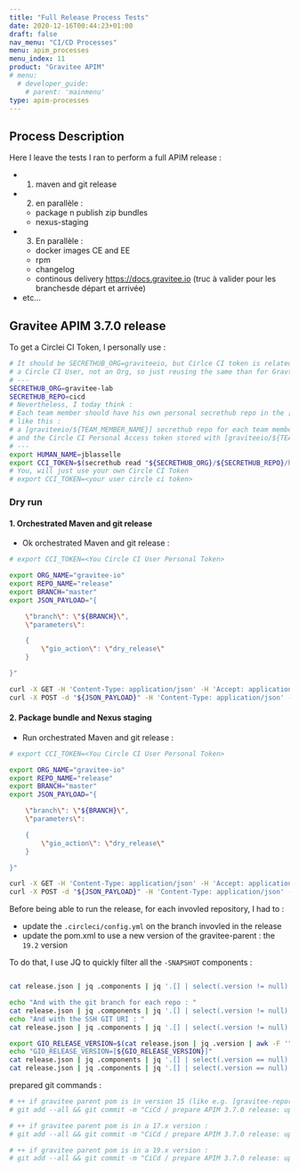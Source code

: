 ```yaml
---
title: "Full Release Process Tests"
date: 2020-12-16T00:44:23+01:00
draft: false
nav_menu: "CI/CD Processes"
menu: apim_processes
menu_index: 11
product: "Gravitee APIM"
# menu:
  # developer_guide:
    # parent: 'mainmenu'
type: apim-processes
---
```


## Process Description

Here I leave the tests I ran to perform a full APIM release :
* 1. maven and git release
* 2. en parallèle :
  * package n publish zip bundles
  * nexus-staging
* 3. En parallèle :
  * docker images CE and EE
  * rpm
  * changelog
  * continous delivery https://docs.gravitee.io (truc à valider pour les branchesde départ et arrivée)
* etc...



## Gravitee APIM 3.7.0 release

To get a Circlei CI Token, I personally use :

```bash
# It should be SECRETHUB_ORG=graviteeio, but Cirlce CI token is related to
# a Circle CI User, not an Org, so just reusing the same than for Gravtiee-Lab here, to work faster
# ---
SECRETHUB_ORG=gravitee-lab
SECRETHUB_REPO=cicd
# Nevertheless, I today think :
# Each team member should have his own personal secrethub repo in the [graviteeio] secrethub org.
# like this :
# a [graviteeio/${TEAM_MEMBER_NAME}] secrethub repo for each team member
# and the Circle CI Personal Access token stored with [graviteeio/${TEAM_MEMBER_NAME}/circleci/token]
# ---
export HUMAN_NAME=jblasselle
export CCI_TOKEN=$(secrethub read "${SECRETHUB_ORG}/${SECRETHUB_REPO}/humans/${HUMAN_NAME}/circleci/token")
# You, will just use your own Circle CI Token
# export CCI_TOKEN=<your user circle ci token>
```


### Dry run


#### 1. Orchestrated Maven and git release

* Ok orchestrated Maven and git release :

```bash
# export CCI_TOKEN=<You Circle CI User Personal Token>

export ORG_NAME="gravitee-io"
export REPO_NAME="release"
export BRANCH="master"
export JSON_PAYLOAD="{

    \"branch\": \"${BRANCH}\",
    \"parameters\":

    {
        \"gio_action\": \"dry_release\"
    }

}"

curl -X GET -H 'Content-Type: application/json' -H 'Accept: application/json' -H "Circle-Token: ${CCI_TOKEN}" https://circleci.com/api/v2/me | jq .
curl -X POST -d "${JSON_PAYLOAD}" -H 'Content-Type: application/json' -H 'Accept: application/json' -H "Circle-Token: ${CCI_TOKEN}" https://circleci.com/api/v2/project/gh/${ORG_NAME}/${REPO_NAME}/pipeline | jq .
```


#### 2. Package bundle and Nexus staging

* Run orchestrated Maven and git release :

```bash
# export CCI_TOKEN=<You Circle CI User Personal Token>

export ORG_NAME="gravitee-io"
export REPO_NAME="release"
export BRANCH="master"
export JSON_PAYLOAD="{

    \"branch\": \"${BRANCH}\",
    \"parameters\":

    {
        \"gio_action\": \"dry_release\"
    }

}"

curl -X GET -H 'Content-Type: application/json' -H 'Accept: application/json' -H "Circle-Token: ${CCI_TOKEN}" https://circleci.com/api/v2/me | jq .
curl -X POST -d "${JSON_PAYLOAD}" -H 'Content-Type: application/json' -H 'Accept: application/json' -H "Circle-Token: ${CCI_TOKEN}" https://circleci.com/api/v2/project/gh/${ORG_NAME}/${REPO_NAME}/pipeline | jq .
```


Before being able to run the release, for each invovled repository, I had to :
* update the `.circleci/config.yml` on the branch invovled in the release
* update the pom.xml to use a new version of the gravitee-parent : the `19.2` version

To do that, I use JQ to quickly filter all the `-SNAPSHOT` components :

```bash

cat release.json | jq .components | jq '.[] | select(.version != null) | select(.version|endswith("-SNAPSHOT"))'

echo "And with the git branch for each repo : "
cat release.json | jq .components | jq '.[] | select(.version != null) | select(.version|endswith("-SNAPSHOT"))'  | jq '. | "https://github.com/gravitee-io/\(.name) branch \(.version)"' | sed "s#https://github.com/#git@github.com:#g" | awk -F '.' '{print $1 "." $2 "." $3 "." $4 }' | awk -F '"' '{print $2}' | awk -F '-SNAPSHOT' '{print $1}'
echo "And with the SSH GIT URI : "
cat release.json | jq .components | jq '.[] | select(.version != null) | select(.version|endswith("-SNAPSHOT"))'  | jq '. | "https://github.com/gravitee-io/\(.name) branch \(.version)"' | sed "s#https://github.com/#git@github.com:#g" | awk -F '.' '{print $1 "." $2 "." $3 "." $4 }' | awk -F '"' '{print $2}' | awk -F '-SNAPSHOT' '{print $1}' | awk -F '.' '{if ($NF == "0") {print $1 "." $2 "master" } else {print $1 "." $2 "." $3 "." $4}}'

export GIO_RELEASE_VERSION=$(cat release.json | jq .version | awk -F '"' '{print $2}')
echo "GIO_RELEASE_VERSION=[${GIO_RELEASE_VERSION}]"
cat release.json | jq .components | jq '.[] | select(.version == null)' | jq --arg GIO_RELEASE_VERSION "${GIO_RELEASE_VERSION}" '. | "https://github.com/gravitee-io/\(.name) branch \($GIO_RELEASE_VERSION)"' | sed "s#https://github.com/#git@github.com:#g" | awk -F '.' '{print $1 "." $2 "." $3 "." $4 }' | awk -F '"' '{print $2}' | awk -F '-SNAPSHOT' '{print $1}'
cat release.json | jq .components | jq '.[] | select(.version == null)' | jq --arg GIO_RELEASE_VERSION "${GIO_RELEASE_VERSION}" '. | "https://github.com/gravitee-io/\(.name) branch \($GIO_RELEASE_VERSION)"' | sed "s#https://github.com/#git@github.com:#g" | awk -F '.' '{print $1 "." $2 "." $3 "." $4 }' | awk -F '"' '{print $2}' | awk -F '-SNAPSHOT' '{print $1}' | awk -F '.' '{if ($NF == "0") {print $1 "." $2 "master" } else {print $1 "." $2 "." $3 "." $4}}'

```

prepared git commands :

```bash
# ++ if gravitee parent pom is in version 15 (like e.g. [gravitee-reporter-api]):
# git add --all && git commit -m "CiCd / prepare APIM 3.7.0 release: upgrade gravitee-parent to version 15.1, and [.circleci/config.yml] pipeline def." && git push -u origin HEAD

# ++ if gravitee parent pom is in a 17.x version :
# git add --all && git commit -m "CiCd / prepare APIM 3.7.0 release: upgrade gravitee-parent to version 17.2, and [.circleci/config.yml] pipeline def." && git push -u origin HEAD

# ++ if gravitee parent pom is in a 19.x version :
# git add --all && git commit -m "CiCd / prepare APIM 3.7.0 release: upgrade gravitee-parent to version 19.2, and [.circleci/config.yml] pipeline def." && git push -u origin HEAD

```
